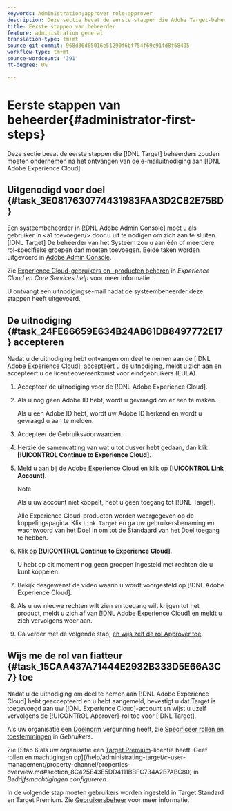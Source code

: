```yaml
---
keywords: Administration;approver role;approver
description: Deze sectie bevat de eerste stappen die Adobe Target-beheerders moeten uitvoeren na ontvangst van de e-mailuitnodiging aan de Adobe Experience Cloud.
title: Eerste stappen van beheerder
feature: administration general
translation-type: tm+mt
source-git-commit: 968d36d65016e51290f6bf754f69c91fd8f68405
workflow-type: tm+mt
source-wordcount: '391'
ht-degree: 0%

---
```



# Eerste stappen van beheerder{#administrator-first-steps}

Deze sectie bevat de eerste stappen die [!DNL Target] beheerders zouden moeten ondernemen na het ontvangen van de e-mailuitnodiging aan [!DNL Adobe Experience Cloud].

## Uitgenodigd voor doel {#task_3E0817630774431983FAA3D2CB2E75BD}

Een systeembeheerder in [!DNL Adobe Admin Console] moet u als gebruiker in &lt;a1 toevoegen/> door u uit te nodigen om zich aan te sluiten. [!DNL Target] De beheerder van het Systeem zou u aan één of meerdere rol-specifieke groepen dan moeten toevoegen. Beide taken worden uitgevoerd in [Adobe Admin Console](https://adminconsole.adobe.com).

Zie [Experience Cloud-gebruikers en -producten beheren](https://experienceleague.adobe.com/docs/core-services/interface/manage-users-and-products/admin-getting-started.html) in *Experience Cloud en Core Services help* voor meer informatie.

U ontvangt een uitnodigingse-mail nadat de systeembeheerder deze stappen heeft uitgevoerd.

## De uitnodiging {#task_24FE66659E634B24AB61DB8497772E17} accepteren

Nadat u de uitnodiging hebt ontvangen om deel te nemen aan de [!DNL Adobe Experience Cloud], accepteert u de uitnodiging, meldt u zich aan en accepteert u de licentieovereenkomst voor eindgebruikers (EULA).

1. Accepteer de uitnodiging voor de [!DNL Adobe Experience Cloud].
1. Als u nog geen Adobe ID hebt, wordt u gevraagd om er een te maken.

   Als u een Adobe ID hebt, wordt uw Adobe ID herkend en wordt u gevraagd u aan te melden.
1. Accepteer de Gebruiksvoorwaarden.
1. Herzie de samenvatting van wat u tot dusver hebt gedaan, dan klik **[!UICONTROL Continue to Experience Cloud]**.
1. Meld u aan bij de Adobe Experience Cloud en klik op **[!UICONTROL Link Account]**.

   >[!NOTE]
   >
   >Als u uw account niet koppelt, hebt u geen toegang tot [!DNL Target].

   Alle Experience Cloud-producten worden weergegeven op de koppelingspagina. Klik `Link Target` en ga uw gebruikersbenaming en wachtwoord van het Doel in om tot de Standaard van het Doel toegang te hebben.
1. Klik op **[!UICONTROL Continue to Experience Cloud]**.

   U hebt op dit moment nog geen groepen ingesteld met rechten die u kunt koppelen.
1. Bekijk desgewenst de video waarin u wordt voorgesteld op [!DNL Adobe Experience Cloud].
1. Als u uw nieuwe rechten wilt zien en toegang wilt krijgen tot het product, meldt u zich af van [!DNL Adobe Experience Cloud] en meldt u zich vervolgens weer aan.
1. Ga verder met de volgende stap, [en wijs zelf de rol Approver toe](/help/administrating-target/start-target.md#task_15CAA437A71444E2932B333D5E66A3C7).

## Wijs me de rol van fiatteur {#task_15CAA437A71444E2932B333D5E66A3C7} toe

Nadat u de uitnodiging om deel te nemen aan [!DNL Adobe Experience Cloud] hebt geaccepteerd en u hebt aangemeld, bevestigt u dat Target is toegevoegd aan uw [!DNL Experience Cloud]-account en wijst u uzelf vervolgens de [!UICONTROL Approver]-rol toe voor [!DNL Target].

Als uw organisatie een [Doelnorm](/help/c-intro/intro.md#section_ACD5EFF17AAB4E979CBEFA0145CCD905) vergunning heeft, zie [Specificeer rollen en toestemmingen](/help/administrating-target/c-user-management/c-user-management/user-management.md#roles-permissions) in *Gebruikers*.

Zie [Stap 6 als uw organisatie een [Target Premium](/help/c-intro/intro.md#premium)-licentie heeft: Geef rollen en machtigingen op](/help/administrating-target/c-user-management/property-channel/properties-overview.md#section_8C425E43E5DD4111BBFC734A2B7ABC80) in *Bedrijfsmachtigingen configureren*.

In de volgende stap moeten gebruikers worden ingesteld in Target Standard en Target Premium. Zie [Gebruikersbeheer](/help/administrating-target/c-user-management/user-management.md) voor meer informatie.